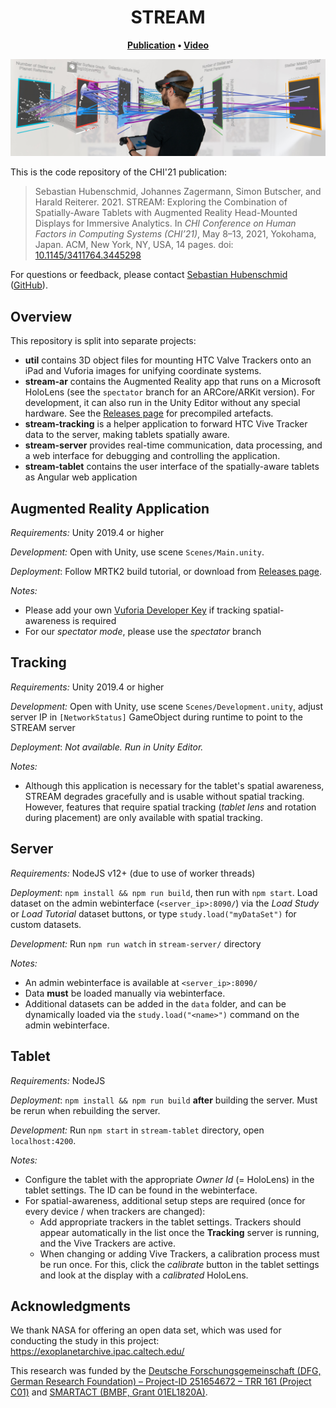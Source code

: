 
<h1 align="center">
  STREAM
</h1>

<p align="center">
    <strong>
        <a href="https://dl.acm.org/doi/10.1145/3411764.3445298">Publication</a>
        •
        <a href="https://www.youtube.com/watch?v=5tEgNzuehuM">Video</a>
    </strong>
</p>

![STREAM combines spatially-aware tablets with augmented reality head-mounted displays for visual data analysis. Users can interact with 3D visualizations through a multimodal interaction concept, allowing for fluid interaction with the visualizations.](/stream.jpg?raw=true "STREAM combines spatially-aware tablets with augmented reality head-mounted displays for visual data analysis. Users can interact with 3D visualizations through a multimodal interaction concept, allowing for fluid interaction with the visualizations.")

This is the code repository of the CHI'21 publication:

> Sebastian Hubenschmid, Johannes Zagermann, Simon Butscher, and Harald Reiterer. 2021. STREAM: Exploring the Combination of Spatially-Aware Tablets with Augmented Reality Head-Mounted Displays for Immersive Analytics. In *CHI Conference on Human Factors in Computing Systems (CHI’21)*, May 8–13, 2021, Yokohama, Japan. ACM, New York, NY, USA, 14 pages. doi: [10.1145/3411764.3445298](https://doi.org/10.1145/3411764.3445298)

For questions or feedback, please contact [Sebastian Hubenschmid](https://hci.uni-konstanz.de/personen/wissenschaftliche-mitarbeiterinnen/sebastian-hubenschmid/) ([GitHub](https://github.com/SebiH)).

## Overview

This repository is split into separate projects:

* **util** contains 3D object files for mounting HTC Valve Trackers onto an iPad and Vuforia images for unifying coordinate systems.
* **stream-ar** contains the Augmented Reality app that runs on a Microsoft HoloLens (see the `spectator` branch for an ARCore/ARKit version). For development, it can also run in the Unity Editor without any special hardware. See the [Releases page](/hcigroupkonstanz/STREAM/releases) for precompiled artefacts.
* **stream-tracking** is a helper application to forward HTC Vive Tracker data to the server, making tablets spatially aware.
* **stream-server** provides real-time communication, data processing, and a web interface for debugging and controlling the application.
* **stream-tablet** contains the user interface of the spatially-aware tablets as Angular web application

## Augmented Reality Application

*Requirements:* Unity 2019.4 or higher

*Development:* Open with Unity, use scene `Scenes/Main.unity`.

*Deployment*: Follow MRTK2 build tutorial, or download from [Releases page](/hcigroupkonstanz/STREAM/releases).

*Notes:*

* Please add your own [Vuforia Developer Key](https://developer.vuforia.com/license-manager) if tracking spatial-awareness is required
* For our *spectator mode*, please use the *spectator* branch


## Tracking

*Requirements:* Unity 2019.4 or higher

*Development:* Open with Unity, use scene `Scenes/Development.unity`, adjust server IP in `[NetworkStatus]` GameObject during runtime to point to the STREAM server

*Deployment*: *Not available. Run in Unity Editor.*

*Notes:*

* Although this application is necessary for the tablet's spatial awareness, STREAM degrades gracefully and is usable without spatial tracking. However, features that require spatial tracking (*tablet lens* and rotation during placement) are only available with spatial tracking.


## Server

*Requirements:* NodeJS v12+ (due to use of worker threads)

*Deployment*: `npm install && npm run build`, then run with `npm start`. Load dataset on the admin webinterface (`<server_ip>:8090/`) via the *Load Study* or *Load Tutorial* dataset buttons, or type `study.load("myDataSet")` for custom datasets.

*Development:* Run `npm run watch`  in `stream-server/` directory

*Notes:*

* An admin webinterface is available at `<server_ip>:8090/`
* Data **must** be loaded manually via webinterface.
* Additional datasets can be added in the `data` folder, and can be dynamically loaded via the `study.load("<name>")` command on the admin webinterface.


## Tablet

*Requirements:* NodeJS

*Deployment*: `npm install && npm run build` **after** building the server. Must be rerun when rebuilding the server.

*Development:* Run `npm start` in `stream-tablet` directory, open `localhost:4200`.

*Notes:*

* Configure the tablet with the appropriate *Owner Id* (= HoloLens) in the tablet settings. The ID can be found in the webinterface.
* For spatial-awareness, additional setup steps are required (once for every device / when trackers are changed):
  * Add appropriate trackers in the tablet settings. Trackers should appear automatically in the list once the **Tracking** server is running, and the Vive Trackers are active.
  * When changing or adding Vive Trackers, a calibration process must be run once. For this, click the *calibrate* button in the tablet settings and look at the display with a *calibrated* HoloLens.

## Acknowledgments

We thank NASA for offering an open data set, which was used for conducting the study in this project: https://exoplanetarchive.ipac.caltech.edu/

This research was funded by the [Deutsche Forschungsgemeinschaft (DFG, German Research Foundation) – Project-ID 251654672 – TRR 161 (Project C01)](https://www.sfbtrr161.de/) and [SMARTACT (BMBF, Grant 01EL1820A)](https://www.uni-konstanz.de/smartact/).
